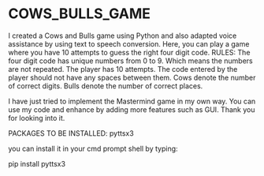 # COWS_BULLS_GAME
I created a Cows and Bulls game using Python and also adapted voice assistance by using text to speech conversion.
Here, you can play a game where you have 10 attempts to guess the right four digit code.
RULES:
The four digit code has unique numbers from 0 to 9. Which means the numbers are not repeated.
The player has 10 attempts.
The code entered by the player should not have any spaces between them.
Cows denote the number of correct digits.
Bulls denote the number of correct places.

I have just tried to implement the Mastermind game in my own way.
You can use my code and enhance by adding more features such as GUI.
Thank you for looking into it.

PACKAGES TO BE INSTALLED:
pyttsx3

you can install it in your cmd prompt shell by typing:

pip install pyttsx3
